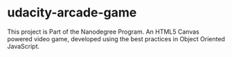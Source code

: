 # udacity-arcade-game
This project is Part of the Nanodegree Program. An HTML5 Canvas powered video game, developed using the best practices in Object Oriented JavaScript.
